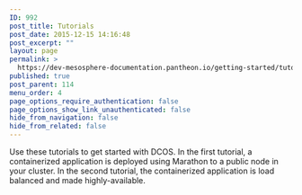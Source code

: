 ```yaml
---
ID: 992
post_title: Tutorials
post_date: 2015-12-15 14:16:48
post_excerpt: ""
layout: page
permalink: >
  https://dev-mesosphere-documentation.pantheon.io/getting-started/tutorials/
published: true
post_parent: 114
menu_order: 4
page_options_require_authentication: false
page_options_show_link_unauthenticated: false
hide_from_navigation: false
hide_from_related: false
---
```

Use these tutorials to get started with DCOS. In the first tutorial, a containerized application is deployed using Marathon to a public node in your cluster. In the second tutorial, the containerized application is load balanced and made highly-available.
